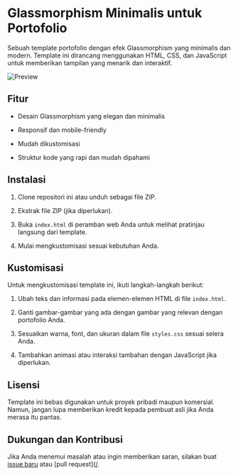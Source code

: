 # Glassmorphism Minimalis untuk Portofolio

Sebuah template portofolio dengan efek Glassmorphism yang minimalis dan modern. Template ini dirancang menggunakan HTML, CSS, dan JavaScript untuk memberikan tampilan yang menarik dan interaktif.

![Preview](shalltear.vercel.app)

## Fitur

- Desain Glassmorphism yang elegan dan minimalis

- Responsif dan mobile-friendly

- Mudah dikustomisasi

- Struktur kode yang rapi dan mudah dipahami

## Instalasi

1. Clone repositori ini atau unduh sebagai file ZIP.

2. Ekstrak file ZIP (jika diperlukan).

3. Buka `index.html` di peramban web Anda untuk melihat pratinjau langsung dari template.

4. Mulai mengkustomisasi sesuai kebutuhan Anda.

## Kustomisasi

Untuk mengkustomisasi template ini, ikuti langkah-langkah berikut:

1. Ubah teks dan informasi pada elemen-elemen HTML di file `index.html`.

2. Ganti gambar-gambar yang ada dengan gambar yang relevan dengan portofolio Anda.

3. Sesuaikan warna, font, dan ukuran dalam file `styles.css` sesuai selera Anda.

4. Tambahkan animasi atau interaksi tambahan dengan JavaScript jika diperlukan.

## Lisensi

Template ini bebas digunakan untuk proyek pribadi maupun komersial. Namun, jangan lupa memberikan kredit kepada pembuat asli jika Anda merasa itu pantas.

## Dukungan dan Kontribusi

Jika Anda menemui masalah atau ingin memberikan saran, silakan buat [issue baru](https://github.com/ferdiaprilyan/tesportopolio/issues/new) atau [pull request]([/](https://github.com/ferdiaprilyan/tesportopolio/pulls).
